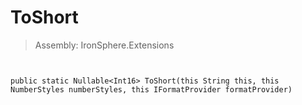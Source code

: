 ﻿

# ToShort

> Assembly: IronSphere.Extensions



```


public static Nullable<Int16> ToShort(this String this, this NumberStyles numberStyles, this IFormatProvider formatProvider)
```